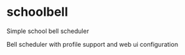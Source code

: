 # schoolbell
Simple school bell scheduler

Bell scheduler with profile support and web ui configuration
